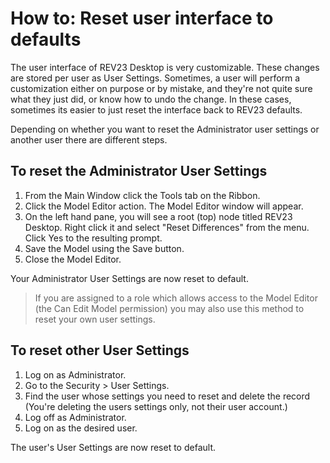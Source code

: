 # How to: Reset user interface to defaults

The user interface of REV23 Desktop is very customizable. These changes are stored per user as User Settings. Sometimes, a user will perform a customization either on purpose or by mistake, and they're not quite sure what they just did, or know how to undo the change. In these cases, sometimes its easier to just reset the interface back to REV23 defaults.

Depending on whether you want to reset the Administrator user settings or another user there are different steps.

## To reset the Administrator User Settings

1) From the Main Window click the Tools tab on the Ribbon.
2) Click the Model Editor action. The Model Editor window will appear.
3) On the left hand pane, you will see a root (top) node titled REV23 Desktop. Right click it and select "Reset Differences" from the menu. Click Yes to the resulting prompt.
4) Save the Model using the Save button.
5) Close the Model Editor.

Your Administrator User Settings are now reset to default.

> If you are assigned to a role which allows access to the Model Editor (the Can Edit Model permission) you may also use this method to reset your own user settings.

## To reset other User Settings

1) Log on as Administrator.
2) Go to the Security > User Settings.
3) Find the user whose settings you need to reset and delete the record (You're deleting the users settings only, not their user account.)
4) Log off as Administrator.
5) Log on as the desired user.

The user's User Settings are now reset to default.